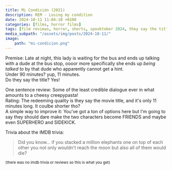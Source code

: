 ```yaml
---
title: Mi Condición (2021)
description: REM - Losing my condition
date: 2024-10-11 11:04:10 +0100
categories: [films, horror films]
tags: [film reviews, horror, shorts, spooktober 2024, they say the title]
media_subpath: "/assets/img/posts/2024-10-11/"
image:
    path: "mi-condicion.png"
---
```

<span class="reviewsection">Premise:</span> Late at night, this lady is waiting for the bus and ends up talking with a dude at the bus stop, oooor more specifically she ends up *being talked to* by that dude who apparently cannot get a hint.<br/>
<span class="reviewsection">Under 90 minutes?</span> yup, 11 minutes.<br/>
<span class="reviewsection">Do they say the title?</span> Yes!

<span class="reviewsection">One sentence review:</span> Some of the least credible dialogue ever in what amounts to a cheesy creepypasta!<br/>
<span class="reviewsection">Rating:</span> The redeeming quality is they say the movie title, and it's only 11 minutes long. It coulbe shorter tho?<br/>
<span class="reviewsection">A simple way to improve it:</span> You've got a ton of options here but I'm going to say they should dare make the two characters become FRIENDS and maybe even SUPERHERO and SIDEKICK.

<span class="reviewsection">Trivia about the IMDB trivia:</span>
> Did you know... if you stacked a million elephants one on top of each other you not only wouldn't reach the moon but also all of them would die?

<small>(there was no imdb trivia or reviews so this is what you get)</small>